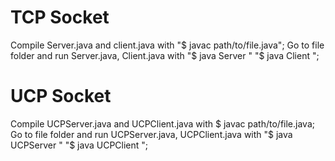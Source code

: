 # TCP Socket
Compile Server.java and client.java with "$ javac path/to/file.java";
Go to file folder and run Server.java, Client.java with "$ java Server <port>" "$ java Client <hostname> <port>";

# UCP Socket
Compile UCPServer.java and UCPClient.java with $ javac path/to/file.java;
Go to file folder and run UCPServer.java, UCPClient.java with "$ java UCPServer <port>" "$ java UCPClient <message> <hostname> <port>"; 
